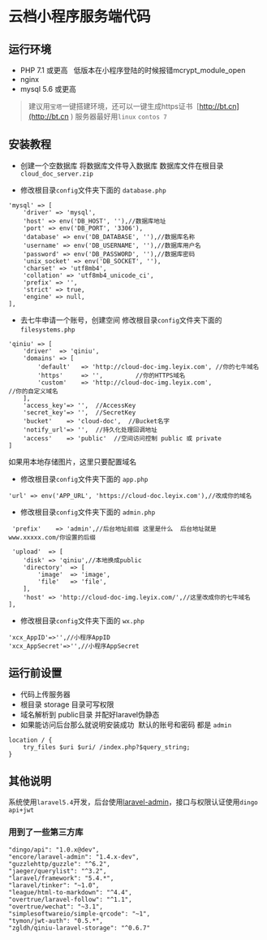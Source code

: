 # 云档小程序服务端代码
## 运行环境 
- PHP 7.1 或更高    低版本在小程序登陆的时候报错mcrypt_module_open
- nginx  
- mysql 5.6 或更高


>建议用`宝塔`一键搭建环境，还可以一键生成https证书  [http://bt.cn](http://bt.cn ) 服务器最好用`linux` `contos 7`

## 安装教程
- 创建一个空数据库 将数据库文件导入数据库 数据库文件在根目录 `cloud_doc_server.zip`

- 修改根目录`config`文件夹下面的 `database.php`
```
'mysql' => [
    'driver' => 'mysql',
    'host' => env('DB_HOST', ''),//数据库地址
    'port' => env('DB_PORT', '3306'),
    'database' => env('DB_DATABASE', ''),//数据库名称
    'username' => env('DB_USERNAME', ''),//数据库用户名
    'password' => env('DB_PASSWORD', ''),//数据库密码
    'unix_socket' => env('DB_SOCKET', ''),
    'charset' => 'utf8mb4',
    'collation' => 'utf8mb4_unicode_ci',
    'prefix' => '',
    'strict' => true,
    'engine' => null,
],
```
- 去七牛申请一个账号，创建空间 修改根目录`config`文件夹下面的 `filesystems.php`
```
'qiniu' => [
    'driver'  => 'qiniu',
    'domains' => [
        'default'   => 'http://cloud-doc-img.leyix.com', //你的七牛域名
        'https'     => '',         //你的HTTPS域名
        'custom'    => 'http://cloud-doc-img.leyix.com',                //你的自定义域名
    ],
    'access_key'=> '',  //AccessKey
    'secret_key'=> '',  //SecretKey
    'bucket'    => 'cloud-doc',  //Bucket名字
    'notify_url'=> '',  //持久化处理回调地址
    'access'    => 'public'  //空间访问控制 public 或 private
]
```
如果用本地存储图片，这里只要配置域名
- 修改根目录`config`文件夹下面的 `app.php`
```
'url' => env('APP_URL', 'https://cloud-doc.leyix.com'),//改成你的域名
```
- 修改根目录`config`文件夹下面的 `admin.php`
```
 'prefix'    => 'admin',//后台地址前缀 这里是什么  后台地址就是 www.xxxxx.com/你设置的后缀
 
 'upload'  => [
    'disk' => 'qiniu',//本地换成public
    'directory'  => [
        'image'  => 'image',
        'file'   => 'file',
    ],
    'host' => 'http://cloud-doc-img.leyix.com/',//这里改成你的七牛域名
],
```

- 修改根目录`config`文件夹下面的 `wx.php`
```
'xcx_AppID'=>'',//小程序AppID
'xcx_AppSecret'=>'',//小程序AppSecret
```


## 运行前设置


- 代码上传服务器
- 根目录 storage 目录可写权限
- 域名解析到 public目录 并配好laravel伪静态
- 如果能访问后台那么就说明安装成功  默认的账号和密码 都是 `admin`
```
location / {
    try_files $uri $uri/ /index.php?$query_string;
}
```

## 其他说明
系统使用`laravel5.4`开发，后台使用[laravel-admin](https://github.com/z-song/laravel-admin)，接口与权限认证使用`dingo api+jwt`

### 用到了一些第三方库
```
"dingo/api": "1.0.x@dev",
"encore/laravel-admin": "1.4.x-dev",
"guzzlehttp/guzzle": "^6.2",
"jaeger/querylist": "^3.2",
"laravel/framework": "5.4.*",
"laravel/tinker": "~1.0",
"league/html-to-markdown": "^4.4",
"overtrue/laravel-follow": "^1.1",
"overtrue/wechat": "~3.1",
"simplesoftwareio/simple-qrcode": "~1",
"tymon/jwt-auth": "0.5.*",
"zgldh/qiniu-laravel-storage": "^0.6.7"
```
